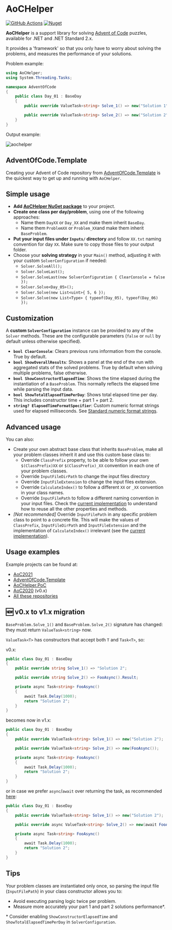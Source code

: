 # AoCHelper

[![GitHub Actions][githubactionslogo]][githubactionslink]
[![Nuget][nugetlogo]][nugetlink]

**AoCHelper** is a support library for solving [Advent of Code](https://adventofcode.com/) puzzles, available for .NET and .NET Standard 2.x.

It provides a 'framework' so that you only have to worry about solving the problems, and measures the performance of your solutions.

Problem example:

```csharp
using AoCHelper;
using System.Threading.Tasks;

namespace AdventOfCode
{
    public class Day_01 : BaseDay
    {
        public override ValueTask<string> Solve_1() => new("Solution 1");

        public override ValueTask<string> Solve_2() => new("Solution 2");
    }
}
```

Output example:

![aochelper](https://user-images.githubusercontent.com/11148519/142051856-16d9d5bf-885c-44cd-94ae-6f678bcbc04f.gif)

## AdventOfCode.Template

Creating your Advent of Code repository from [AdventOfCode.Template](https://github.com/eduherminio/AdventOfCode.Template) is the quickest way to get up and running with `AoCHelper`.

## Simple usage

- **Add [AoCHelper NuGet package](https://www.nuget.org/packages/AoCHelper/)** to your project.
- **Create one class per day/problem**, using one of the following approaches:
  - Name them `DayXX` or `Day_XX` and make them inherit `BaseDay`.
  - Name them `ProblemXX` or `Problem_XX`and make them inherit `BaseProblem`.
- **Put your input files under `Inputs/` directory** and follow `XX.txt` naming convention for day `XX`. Make sure to copy those files to your output folder.
- Choose your **solving strategy** in your `Main()` method, adjusting it with your custom `SolverConfiguration` if needed:
  - `Solver.SolveAll();`
  - `Solver.SolveLast();`
  - `Solver.SolveLast(new SolverConfiguration { ClearConsole = false });`
  - `Solver.Solve<Day_05>();`
  - `Solver.Solve(new List<uint>{ 5, 6 });`
  - `Solver.Solve(new List<Type> { typeof(Day_05), typeof(Day_06) });`

## Customization

A **custom `SolverConfiguration`** instance can be provided to any of the `Solver` methods. These are the configurable parameters (`false` or `null` by default unless otherwise specified).

- **`bool ClearConsole`**: Clears previous runs information from the console. True by default.
- **`bool ShowOverallResults`**: Shows a panel at the end of the run with aggregated stats of the solved problems. True by default when solving multiple problems, false otherwise.
- **`bool ShowConstructorElapsedTime`**: Shows the time elapsed during the instantiation of a `BaseProblem`. This normally reflects the elapsed time while parsing the input data.
- **`bool ShowTotalElapsedTimePerDay`**: Shows total elapsed time per day. This includes constructor time + part 1 + part 2.
- **`string? ElapsedTimeFormatSpecifier`**: Custom numeric format strings used for elapsed milliseconds. See [Standard numeric format strings](https://docs.microsoft.com/en-us/dotnet/standard/base-types/standard-numeric-format-strings).

## Advanced usage

You can also:

- Create your own abstract base class that inherits `BaseProblem`, make all your problem classes inherit it and use this custom base class to:
  - Override `ClassPrefix` property, to be able to follow your own `$(ClassPrefix)XX` or `$(ClassPrefix)_XX` convention in each one of your problem classes.
  - Override `InputFileDirPath` to change the input files directory
  - Override `InputFileExtension` to change the input files extension.
  - Override `CalculateIndex()` to follow a different `XX` or `_XX` convention in your class names.
  - Override `InputFilePath` to follow a different naming convention in your input files. Check the [current implementation](https://github.com/eduherminio/AoCHelper/blob/master/src/AoCHelper/BaseProblem.cs) to understand how to reuse all the other properties and methods.
- _[Not recommended]_ Override `InputFilePath` in any specific problem class to point to a concrete file. This will make the values of `ClassPrefix`, `InputFileDirPath` and `InputFileExtension` and the implementation of `CalculateIndex()` irrelevant (see the [current implementation](https://github.com/eduherminio/AoCHelper/blob/master/src/AoCHelper/BaseProblem.cs)).

## Usage examples

Example projects can be found at:

- [AoC2021](https://github.com/eduherminio/AoC2021)
- [AdventOfCode.Template](https://github.com/eduherminio/AdventOfCode.Template)
- [AoCHelper.PoC](https://github.com/eduherminio/AoCHelper/tree/master/src/AoCHelper.PoC)
- [AoC2020](https://github.com/eduherminio/AoC2020) (v0.x)
- [All these repositories](https://github.com/eduherminio/AoCHelper/network/dependents)

## 🆕 v0.x to v1.x migration

`BaseProblem.Solve_1()` and `BaseProblem.Solve_2()` signature has changed: they must return `ValueTask<string>` now.

`ValueTask<T>` has constructors that accept both `T` and `Task<T>`, so:

v0.x:

```csharp
public class Day_01 : BaseDay
{
    public override string Solve_1() => "Solution 2";

    public override string Solve_2() => FooAsync().Result;

    private async Task<string> FooAsync()
    {
        await Task.Delay(1000);
        return "Solution 2";
    }
}
```

becomes now in v1.x:

```csharp
public class Day_01 : BaseDay
{
    public override ValueTask<string> Solve_1() => new("Solution 2");

    public override ValueTask<string> Solve_2() => new(FooAsync());

    private async Task<string> FooAsync()
    {
        await Task.Delay(1000);
        return "Solution 2";
    }
}
```

or in case we prefer `async`/`await` over returning the task, as recommended [here](https://github.com/davidfowl/AspNetCoreDiagnosticScenarios/blob/master/AsyncGuidance.md#prefer-asyncawait-over-directly-returning-task):

```csharp
public class Day_01 : BaseDay
{
    public override ValueTask<string> Solve_1() => new("Solution 2");

    public override async ValueTask<string> Solve_2() => new(await FooAsync());

    private async Task<string> FooAsync()
    {
        await Task.Delay(1000);
        return "Solution 2";
    }
}
```

## Tips

Your problem classes are instantiated only once, so parsing the input file (`InputFilePath`) in your class constructor allows you to:

- Avoid executing parsing logic twice per problem.
- Measure more accurately your part 1 and part 2 solutions performance*.

\* Consider enabling `ShowConstructorElapsedTime` and `ShowTotalElapsedTimePerDay` in `SolverConfiguration`.

[githubactionslogo]: https://github.com/eduherminio/AoCHelper/workflows/CI/badge.svg
[githubactionslink]: https://github.com/eduherminio/AoCHelper/actions?query=workflow%3ACI
[nugetlogo]: https://img.shields.io/nuget/v/AocHelper.svg?style=flat-square&label=nuget
[nugetlink]: https://www.nuget.org/packages/AocHelper

